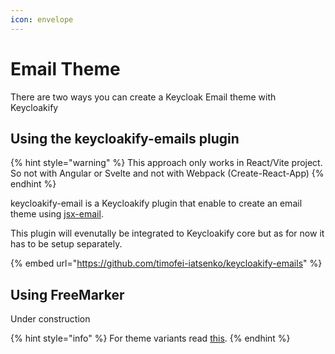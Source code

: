 ```yaml
---
icon: envelope
---
```


# Email Theme

There are two ways you can create a Keycloak Email theme with Keycloakify

## Using the keycloakify-emails plugin

{% hint style="warning" %}
This approach only works in React/Vite project. So not with Angular or Svelte and not with Webpack (Create-React-App)
{% endhint %}

keycloakify-email is a Keycloakify plugin that enable to create an email theme using [jsx-email](https://jsx.email/). &#x20;

This plugin will evenutally be integrated to Keycloakify core but as for now it has to be setup separately.

{% embed url="https://github.com/timofei-iatsenko/keycloakify-emails" %}

## Using FreeMarker

Under construction



{% hint style="info" %}
For theme variants read [this](../features/theme-variants.md#email-theme).
{% endhint %}
